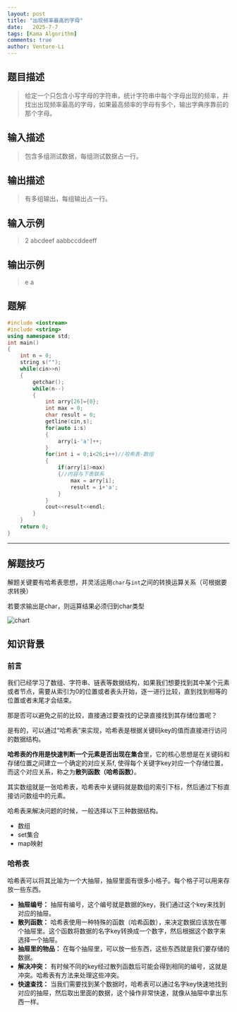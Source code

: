 ```yaml
---
layout: post
title: "出现频率最高的字母"
date:   2025-7-7
tags: [Kama Algorithm]
comments: true
author: Venture-Li
---
```


## 题目描述

> 给定一个只包含小写字母的字符串，统计字符串中每个字母出现的频率，并找出出现频率最高的字母，如果最高频率的字母有多个，输出字典序靠前的那个字母。  

## 输入描述

> 包含多组测试数据，每组测试数据占一行。   

## 输出描述

> 有多组输出，每组输出占一行。 

## 输入示例

> 2
> abcdeef
> aabbccddeeff

## 输出示例

> e
> a 

## 题解

```c++
#include <iostream>
#include <string>
using namespace std;
int main()
{   
    int n = 0;
    string s("");
    while(cin>>n)
    {
        getchar();
        while(n--)
        {
            int arry[26]={0};
            int max = 0; 
            char result = 0;
            getline(cin,s);
            for(auto i:s)
            {
                arry[i-'a']++;
            }
            for(int i = 0;i<26;i++)//哈希表-数组
            {
                if(arry[i]>max)
                {//内容与下表联系
                    max = arry[i];
                    result = i+'a';
                }
            }
            cout<<result<<endl;
        }  
    }
    return 0;
}
```

---

## 解题技巧

解题关键要有哈希表思想，并灵活运用`char`与`int`之间的转换运算关系（可根据要求转换）  

若要求输出是char，则运算结果必须归到char类型

![chart](https://venture-li.github.io/images/202507071851202.png)

## 知识背景

### 前言


我们已经学习了数组、字符串、链表等数据结构，如果我们想要找到其中某个元素或者节点，需要从索引为0的位置或者表头开始，逐一进行比较，直到找到相等的位置或者末尾才会结束。

那是否可以避免之前的比较，直接通过要查找的记录直接找到其存储位置呢？

是有的，可以通过“哈希表”来实现，哈希表是根据关键码key的值而直接进行访问的数据结构。

**哈希表的作用是快速判断一个元素是否出现在集合**里，它的核心思想是在关键码和存储位置之间建立一个确定的对应关系f, 使得每个关键字key对应一个存储位置，而这个对应关系，称之为**散列函数（哈希函数）**。

其实数组就是一张哈希表，哈希表中关键码就是数组的索引下标，然后通过下标直接访问数组中的元素。

哈希表来解决问题的时候，一般选择以下三种数据结构。

- 数组
- set集合
- map映射

### 哈希表

哈希表可以将其比喻为一个大抽屉，抽屉里面有很多小格子。每个格子可以用来存放一些东西。

- **抽屉编号：** 抽屉有编号，这个编号就是数据的key，我们通过这个key来找到对应的抽屉。
- **散列函数：** 哈希表使用一种特殊的函数（哈希函数），来决定数据应该放在哪个抽屉里。这个函数将数据的名字key转换成一个数字，然后根据这个数字来选择一个抽屉。
- **抽屉里的物品：** 在每个抽屉里，可以放一些东西，这些东西就是我们要存储的数据。
- **解决冲突：** 有时候不同的key经过散列函数后可能会得到相同的编号，这就是冲突。哈希表有方法来处理这些冲突。
- **快速查找：** 当我们需要找到某个数据时，哈希表可以通过名字key快速地找到对应的抽屉，然后取出里面的数据，这个操作非常快速，就像从抽屉中拿出东西一样。
